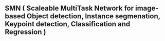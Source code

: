 ## SMN ( Scaleable MultiTask Network for image-based Object detection, Instance segmenation, Keypoint detection, Classification and Regression )

